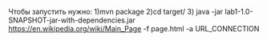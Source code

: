 Чтобы запустить нужно:
1)mvn package
2)cd target/
3) java -jar lab1-1.0-SNAPSHOT-jar-with-dependencies.jar https://en.wikipedia.org/wiki/Main_Page -f page.html -a URL_CONNECTION
